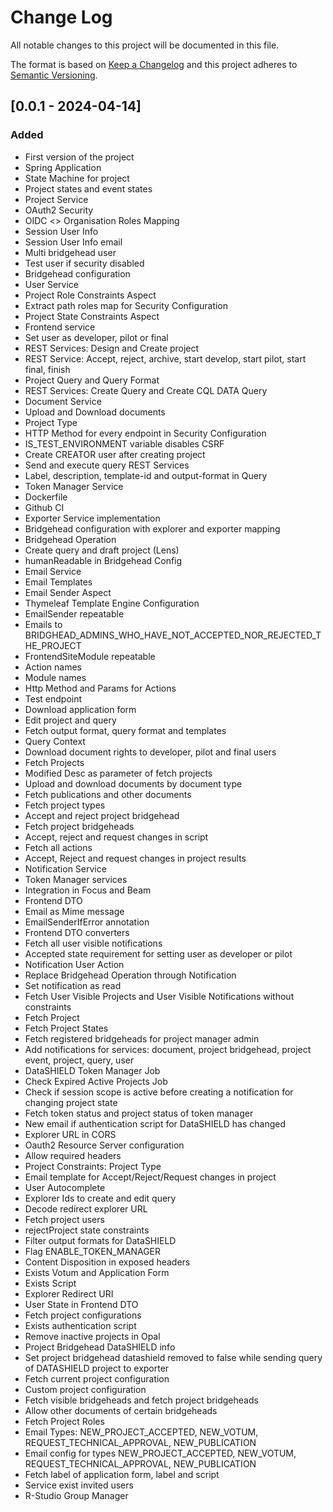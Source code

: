 # Change Log
All notable changes to this project will be documented in this file.

The format is based on [Keep a Changelog](http://keepachangelog.com/)
and this project adheres to [Semantic Versioning](http://semver.org/).

## [0.0.1 - 2024-04-14]
### Added
- First version of the project
- Spring Application
- State Machine for project
- Project states and event states
- Project Service
- OAuth2 Security
- OIDC <> Organisation Roles Mapping
- Session User Info
- Session User Info email
- Multi bridgehead user
- Test user if security disabled
- Bridgehead configuration
- User Service
- Project Role Constraints Aspect
- Extract path roles map for Security Configuration
- Project State Constraints Aspect
- Frontend service
- Set user as developer, pilot or final
- REST Services: Design and Create project
- REST Service: Accept, reject, archive, start develop, start pilot, start final, finish
- Project Query and Query Format
- REST Services: Create Query and Create CQL DATA Query
- Document Service
- Upload and Download documents
- Project Type
- HTTP Method for every endpoint in Security Configuration
- IS_TEST_ENVIRONMENT variable disables CSRF
- Create CREATOR user after creating project
- Send and execute query REST Services
- Label, description, template-id and output-format in Query
- Token Manager Service
- Dockerfile
- Github CI
- Exporter Service implementation
- Bridgehead configuration with explorer and exporter mapping
- Bridgehead Operation
- Create query and draft project (Lens)
- humanReadable in Bridgehead Config
- Email Service
- Email Templates
- Email Sender Aspect
- Thymeleaf Template Engine Configuration
- EmailSender repeatable
- Emails to BRIDGHEAD_ADMINS_WHO_HAVE_NOT_ACCEPTED_NOR_REJECTED_THE_PROJECT
- FrontendSiteModule repeatable
- Action names
- Module names
- Http Method and Params for Actions
- Test endpoint
- Download application form
- Edit project and query
- Fetch output format, query format and templates
- Query Context
- Download document rights to developer, pilot and final users
- Fetch Projects
- Modified Desc as parameter of fetch projects
- Upload and download documents by document type
- Fetch publications and other documents
- Fetch project types
- Accept and reject project bridgehead
- Fetch project bridgeheads
- Accept, reject and request changes in script
- Fetch all actions
- Accept, Reject and request changes in project results
- Notification Service
- Token Manager services
- Integration in Focus and Beam
- Frontend DTO
- Email as Mime message
- EmailSenderIfError annotation
- Frontend DTO converters
- Fetch all user visible notifications
- Accepted state requirement for setting user as developer or pilot
- Notification User Action
- Replace Bridgehead Operation through Notification
- Set notification as read
- Fetch User Visible Projects and User Visible Notifications without constraints
- Fetch Project
- Fetch Project States
- Fetch registered bridgeheads for project manager admin
- Add notifications for services: document, project bridgehead, project event, project, query, user
- DataSHIELD Token Manager Job
- Check Expired Active Projects Job
- Check if session scope is active before creating a notification for changing project state
- Fetch token status and project status of token manager
- New email if authentication script for DataSHIELD has changed
- Explorer URL in CORS
- Oauth2 Resource Server configuration
- Allow required headers
- Project Constraints: Project Type
- Email template for Accept/Reject/Request changes in project
- User Autocomplete
- Explorer Ids to create and edit query
- Decode redirect explorer URL
- Fetch project users
- rejectProject state constraints
- Filter output formats for DataSHIELD
- Flag ENABLE_TOKEN_MANAGER
- Content Disposition in exposed headers
- Exists Votum and Application Form
- Exists Script
- Explorer Redirect URI
- User State in Frontend DTO
- Fetch project configurations
- Exists authentication script
- Remove inactive projects in Opal
- Project Bridgehead DataSHIELD info
- Set project bridgehead datashield removed to false while sending query of DATASHIELD project to exporter
- Fetch current project configuration
- Custom project configuration
- Fetch visible bridgeheads and fetch project bridgeheads
- Allow other documents of certain bridgeheads
- Fetch Project Roles
- Email Types: NEW_PROJECT_ACCEPTED, NEW_VOTUM, REQUEST_TECHNICAL_APPROVAL, NEW_PUBLICATION
- Email config for types NEW_PROJECT_ACCEPTED, NEW_VOTUM, REQUEST_TECHNICAL_APPROVAL, NEW_PUBLICATION
- Fetch label of application form, label and script
- Service exist invited users
- R-Studio Group Manager
